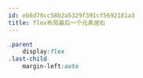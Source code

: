 ```yaml
---
id: eb6d78cc58b2a5329f391cf5692181a3
title: flex布局最后一个元素居右
---
```


```css
.parent
	display:flex
.last-child
	margin-left:auto
```
